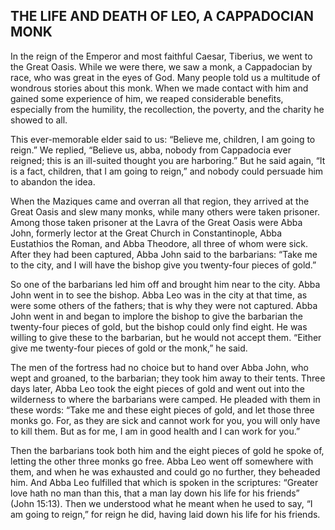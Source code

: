 ## THE LIFE AND DEATH OF LEO, A CAPPADOCIAN MONK

In the reign of the Emperor and most faithful Caesar, Tiberius, we went to the Great Oasis. While we were there, we saw a monk, a Cappadocian by race, who was great in the eyes of God. Many people told us a multitude of wondrous stories about this monk. When we made contact with him and gained some experience of him, we reaped considerable benefits, especially from the humility, the recollection, the poverty, and the charity he showed to all.

This ever-memorable elder said to us: “Believe me, children, I am going to reign.” We replied, “Believe us, abba, nobody from Cappadocia ever reigned; this is an ill-suited thought you are harboring.” But he said again, “It is a fact, children, that I am going to reign,” and nobody could persuade him to abandon the idea.

When the Maziques came and overran all that region, they arrived at the Great Oasis and slew many monks, while many others were taken prisoner. Among those taken prisoner at the Lavra of the Great Oasis were Abba John, formerly lector at the Great Church in Constantinople, Abba Eustathios the Roman, and Abba Theodore, all three of whom were sick. After they had been captured, Abba John said to the barbarians: “Take me to the city, and I will have the bishop give you twenty-four pieces of gold.” 

So one of the barbarians led him off and brought him near to the city. Abba John went in to see the bishop. Abba Leo was in the city at that time, as were some others of the fathers; that is why they were not captured. Abba John went in and began to implore the bishop to give the barbarian the twenty-four pieces of gold, but the bishop could only find eight. He was willing to give these to the barbarian, but he would not accept them. “Either give me twenty-four pieces of gold or the monk,” he said.

The men of the fortress had no choice but to hand over Abba John, who wept and groaned, to the barbarian; they took him away to their tents. Three days later, Abba Leo took the eight pieces of gold and went out into the wilderness to where the barbarians were camped. He pleaded with them in these words: “Take me and these eight pieces of gold, and let those three monks go. For, as they are sick and cannot work for you, you will only have to kill them. But as for me, I am in good health and I can work for you.” 

Then the barbarians took both him and the eight pieces of gold he spoke of, letting the other three monks go free. Abba Leo went off somewhere with them, and when he was exhausted and could go no further, they beheaded him. And Abba Leo fulfilled that which is spoken in the scriptures: “Greater love hath no man than this, that a man lay down his life for his friends” (John 15:13). Then we understood what he meant when he used to say, “I am going to reign,” for reign he did, having laid down his life for his friends.
